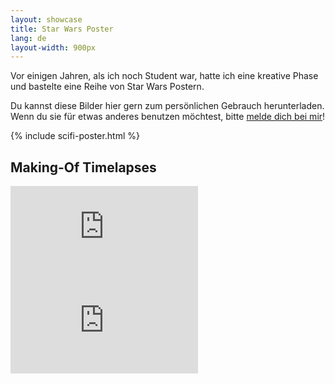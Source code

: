 ```yaml
---
layout: showcase
title: Star Wars Poster
lang: de
layout-width: 900px
---
```


Vor einigen Jahren, als ich noch Student war, hatte ich eine kreative Phase und bastelte eine Reihe von Star Wars Postern.

Du kannst diese Bilder hier gern zum persönlichen Gebrauch herunterladen. Wenn du sie für etwas anderes benutzen möchtest, bitte [melde dich bei mir](mailto:max@moehrenzahn.de)!

{% include scifi-poster.html %}

## Making-Of Timelapses

<iframe src="https://www.youtube-nocookie.com/embed/e7LKiIM8Sno?rel=0" frameborder="0" allowfullscreen></iframe>
<iframe src="https://www.youtube-nocookie.com/embed/-Kt6VT7H3JQ?rel=0" frameborder="0" allowfullscreen></iframe>
